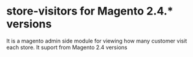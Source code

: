 # store-visitors for Magento 2.4.* versions
It is a magento admin side module for viewing how many customer visit each store.
It suport from Magento 2.4 versions
